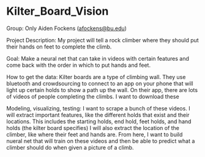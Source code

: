 # Kilter_Board_Vision

Group:
Only Aiden Fockens (afockens@bu.edu)

Project Description:
My project will tell a rock climber where they should put their hands on feet to complete the climb.

Goal:
Make a neural net that can take in videos with certain features and come back with the order in which to put hands and feet.

How to get the data:
Kilter boards are a type of climbing wall. They use bluetooth and crowdsourcing to connect to an app on your phone that will light up certain holds to show a path up the wall. On their app, there are lots of videos of people completing the climbs. I want to download these

Modeling, visualizing, testing:
I want to scrape a bunch of these videos. I will extract important features, like the different holds that exist and their locations. This includes the starting holds, end hold, feet holds, and hand holds (the kilter board specifies) I will also extract the location of the climber, like where their feet and hands are. From here, I want to build nueral net that will train on these videos and then be able to predict what a climber should do when given a picture of a climb.
